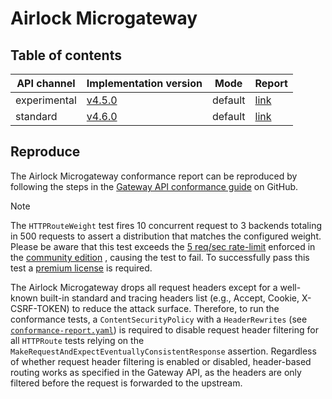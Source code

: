 # Airlock Microgateway

## Table of contents

| API channel  | Implementation version                                               | Mode    | Report                                           |
|--------------|----------------------------------------------------------------------|---------|--------------------------------------------------|
| experimental | [v4.5.0](https://github.com/airlock/microgateway/releases/tag/4.5.0) | default | [link](./experimental-4.5.0-default-report.yaml) |
| standard     | [v4.6.0](https://github.com/airlock/microgateway/releases/tag/4.6.0) | default | [link](./standard-4.6.0-default-report.yaml)     |

## Reproduce

The Airlock Microgateway conformance report can be reproduced by following the steps in the [Gateway API conformance guide](https://github.com/airlock/microgateway/tree/main/examples/gateway-api/conformance/conformance.md) on GitHub.

> [!NOTE]
> The `HTTPRouteWeight` test fires 10 concurrent request to 3 backends totaling in 500 requests to assert a distribution that matches the configured weight.
> Please be aware that this test exceeds the [5 req/sec rate-limit](https://docs.airlock.com/microgateway/latest/#data/1675772882054.html) enforced in the <!-- markdown-link-check-disable --> [community edition](https://www.airlock.com/en/secure-access-hub/components/microgateway/community-edition) <!-- markdown-link-check-enable -->, causing the test to fail.
> To successfully pass this test a <!-- markdown-link-check-disable --> [premium license](https://www.airlock.com/en/secure-access-hub/components/microgateway/premium-edition)  <!-- markdown-link-check-enable --> is required.
> 
> The Airlock Microgateway drops all request headers except for a well-known built-in standard and tracing headers list (e.g., Accept, Cookie, X-CSRF-TOKEN) to reduce the attack surface.
> Therefore, to run the conformance tests, a `ContentSecurityPolicy` with a `HeaderRewrites` (see [`conformance-report.yaml`](https://github.com/airlock/microgateway/tree/main/examples/gateway-api/conformance/manifests/conformance-report.yaml)) is required to disable request header filtering for all `HTTPRoute` tests relying on the `MakeRequestAndExpectEventuallyConsistentResponse` assertion.
> Regardless of whether request header filtering is enabled or disabled, header-based routing works as specified in the Gateway API, as the headers are only filtered before the request is forwarded to the upstream.
